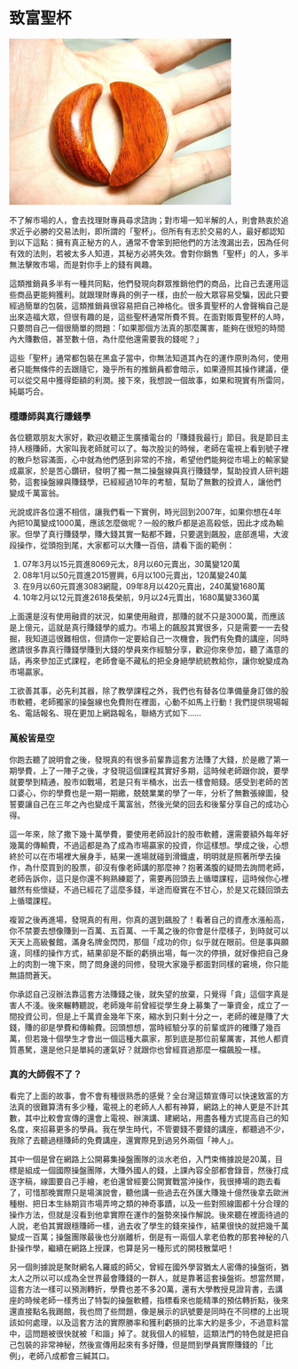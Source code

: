 # 致富聖杯

![&#x4F60;&#x4FE1;&#x55CE;&#xFF1F;](../.gitbook/assets/holy-grail.jpg)

不了解市場的人，會去找理財專員尋求諮詢；對市場一知半解的人，則會熱衷於追求近乎必勝的交易法則，即所謂的「聖杯」。但所有有志於交易的人，最好都認知到以下這點：擁有真正秘方的人，通常不會笨到把他們的方法洩漏出去，因為任何有效的法則，若被太多人知道，其秘方必將失效。會對你銷售「聖杯」的人，多半無法擊敗市場，而是對你手上的錢有興趣。

這類推銷員多半有一種共同點，他們發現向群眾推銷他們的商品，比自己去運用這些商品更能夠獲利。就跟理財專員的例子一樣，由於一般大眾容易受騙，因此只要經過簡單的包裝，這類推銷員很容易把自己神格化。很多賣聖杯的人會聲稱自己是出來造福大眾，但很有趣的是，這些聖杯通常所費不貲。在面對販賣聖杯的人時，只要問自己一個很簡單的問題：「如果那個方法真的那麼厲害，能夠在很短的時間內大賺數倍，甚至數十倍，為什麼他還需要我的錢呢？」

這些「聖杯」通常都包裝在黑盒子當中，你無法知道其內在的運作原則為何，使用者只能無條件的去跟隨它，幾乎所有的推銷員都會暗示，如果遵照其操作建議，便可以從交易中獲得鉅額的利潤。接下來，我想說一個故事，如果和現實有所雷同，純屬巧合。

### 穩賺師與真行賺錢學

各位聽眾朋友大家好，歡迎收聽正生廣播電台的「賺錢我最行」節目。我是節目主持人穩賺師，大家叫我老師就可以了。每次股災的時候，老師在電視上看到號子裡的散戶愁容滿面，心中就為他們感到非常的不捨，希望他們能夠從市場上的輸家變成贏家，於是苦心鑽研，發明了獨一無二操盤線與真行賺錢學，幫助投資人研判趨勢，這套操盤線與賺錢學，已經經過10年的考驗，幫助了無數的投資人，讓他們變成千萬富翁。

光說或許各位還不相信，讓我們看一下實例，時光回到2007年，如果你想在4年內把10萬變成1000萬，應該怎麼做呢？一般的散戶都是追高殺低，因此才成為輸家。但學了真行賺錢學，賺大錢其實一點都不難，只要選到飆股，底部進場，大波段操作，從頭抱到尾，大家都可以大賺一百倍，請看下面的範例：

1. 07年3月以15元買進8069元太，8月以60元賣出，30萬變120萬
2. 08年1月以50元買進2015豐興，6月以100元賣出，120萬變240萬
3. 在9月以60元買進3083網龍，09年8月以420元賣出，240萬變1680萬
4. 10年2月以12元買進2618長榮航，9月以24元賣出，1680萬變3360萬

上面還是沒有使用融資的狀況，如果使用融資，那賺的就不只是3000萬，而應該是上億元，這就是真行賺錢學的威力。市場上的飆股其實很多，只是需要一一去發掘，我知道這很難相信，但請你一定要給自己一次機會，我們有免費的講座，同時邀請很多靠真行賺錢學賺到大錢的學員來作經驗分享，歡迎你來參加，聽了滿意的話，再來參加正式課程，老師會毫不藏私的把全身絕學統統教給你，讓你蛻變成為市場贏家。

工欲善其事，必先利其器，除了教學課程之外，我們也有替各位準備量身訂做的股市軟體，老師獨家的操盤線也免費附在裡面，心動不如馬上行動！我們提供現場報名、電話報名、現在更加上網路報名，聯絡方式如下……

### 萬般皆是空

你跑去聽了說明會之後，發現真的有很多前輩靠這套方法賺了大錢，於是繳了第一期學費，上了一陣子之後，才發現這個課程其實好多期，這時候老師跟你說，要學就要學到精通，股市如戰場，若是只有半桶水，出去一樣會賠錢。感受到老師的苦口婆心，你的學費也是一期一期繳，兢兢業業的學了一年，分析了無數張線圖，發誓要讓自己在三年之內也變成千萬富翁，然後光榮的回去和後輩分享自己的成功心得。

這一年來，除了撒下幾十萬學費，要使用老師設計的股市軟體，還需要額外每年好幾萬的傳輸費，不過這都是為了成為市場贏家的投資，你這樣想。學成之後，心想終於可以在市場裡大展身手，結果一進場就碰到滑鐵盧，明明就是照著所學去操作，為什麼買到的股票，卻沒有像老師講的那麼神？抱著滿腹的疑問去詢問老師，老師告訴你，這只是你還不夠熟練罷了，需要再回頭去上循環課程，這時候你心裡雖然有些懷疑，不過已經花了這麼多錢，半途而廢實在不甘心，於是又花錢回頭去上循環課程。

複習之後再進場，發現真的有用，你真的選到飆股了！看著自己的資產水漲船高，你不禁要去想像賺到一百萬、五百萬、一千萬之後的你會是什麼樣子，到時就可以天天上高級餐館，滿身名牌金閃閃，那個「成功的你」似乎就在眼前。但是事與願違，同樣的操作方式，結果卻是不斷的虧損出場，每一次的停損，就好像把自己身上的肉割一塊下來，問了問身邊的同修，發現大家幾乎都面對同樣的窘境，你只能無語問蒼天。

你承認自己沒辦法靠這套方法賺錢之後，就失望的放棄，只覺得「貪」這個字真是害人不淺。後來輾轉聽說，老師幾年前曾經從學生身上募集了一筆資金，成立了一間投資公司，但是上千萬資金幾年下來，縮水到只剩十分之一，老師的確是賺了大錢，賺的卻是學費和傳輸費。回頭想想，當時經驗分享的前輩或許的確賺了幾百萬，但若幾十個學生才會出一個這種大贏家，那到底是那位前輩厲害，其他人都資質愚駑，還是他只是單純的運氣好？就跟你也曾經買過那麼一檔飆股一樣。

### 真的大師假不了？

看完了上面的故事，會不會有種很熟悉的感覺？全台灣這類宣傳可以快速致富的方法真的很難算清有多少種，電視上的老師人人都有神算，網路上的神人更是不計其數，其中比較會宣傳的還會上電視、辦演講、建網站，用盡各種方式提高自己的知名度，來招募更多的學員。我在學生時代，不管要錢不要錢的講座，都聽過不少，我除了去聽過穩賺師的免費講座，還實際見到過另外兩個「神人」。

其中一個是曾在網路上公開募集操盤團隊的淡水老伯，入門束脩據說是20萬，目標是組成一個國際操盤團隊，大賺外國人的錢，上課內容全部都會錄音，然後打成逐字稿，線圖要自己手繪，老伯還曾經要公開實戰當沖操作，我很捧場的跑去看了，可惜那晚實際只是場演說會，聽他講一些過去在外匯大賺幾十億然後拿去歐洲種樹、把日本生絲期貨市場弄垮之類的神奇事蹟，以及一些對照線圖都十分合理的操作方法，但就是沒看到他拿實際在運作的盤勢來操作解說。後來聽在裡面待過的人說，老伯其實跟穩賺師一樣，過去收了學生的錢來操作，結果很快的就把幾千萬變成一百萬；操盤團隊最後也分崩離析，倒是有一兩個人拿老伯教的那套神秘的八卦操作學，繼續在網路上授課，也算是另一種形式的開枝散葉吧！

另一個則據說是聚財網名人羅威的師父，曾經在國外學習猶太人密傳的操盤術，猶太人之所以可以成為全世界最會賺錢的一群人，就是靠著這套操盤術。想當然爾，這套方法一樣可以預測轉折，學費也差不多20萬，還有大學教授見證背書，去講座的時候老師一樣秀出了特製的操盤軟體，指標看來也能精準的預估轉折點，後來還直接點名我踢館，我也問了些問題，像是展示的訊號要是同時在不同標的上出現該如何處理，以及這套方法的實際勝率和獲利虧損的比率大約是多少，不過意料當中，這問題被很快就被「和諧」掉了。就我個人的經驗，這類法門的特色就是把自己包裝的非常神秘，然後宣傳用起來有多好賺，但是問到學員實際賺錢的「比例」，老師八成都會三緘其口。

